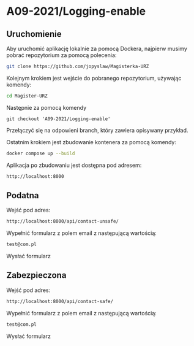 # A09-2021/Logging-enable

## Uruchomienie

Aby uruchomić aplikację lokalnie za pomocą Dockera, najpierw musimy pobrać repozytorium za pomocą polecenia:

```bash
git clone https://github.com/jopyslaw/Magisterka-URZ
```
Kolejnym krokiem jest wejście do pobranego repozytorium, używając komendy:

```bash
cd Magister-URZ
```

Następnie za pomocą komendy

```git
git checkout 'A09-2021/Logging-enable'
```

Przełączyć się na odpowieni branch, który zawiera opisywany przykład.

Ostatnim krokiem jest zbudowanie kontenera za pomocą komendy:

```bash
docker compose up --build
```

Aplikacja po zbudowaniu jest dostępna pod adresem:

```bash
http://localhost:8000
```


## Podatna

Wejść pod adres:
```bash
http://localhost:8000/api/contact-unsafe/
```
Wypełnić formularz z polem email z następującą wartością:
```bash
test@com.pl
```
Wysłać formularz

## Zabezpieczona

Wejść pod adres:
```bash
http://localhost:8000/api/contact-safe/
```
Wypełnić formularz z polem email z następującą wartością:
```bash
test@com.pl
```
Wysłać formularz
